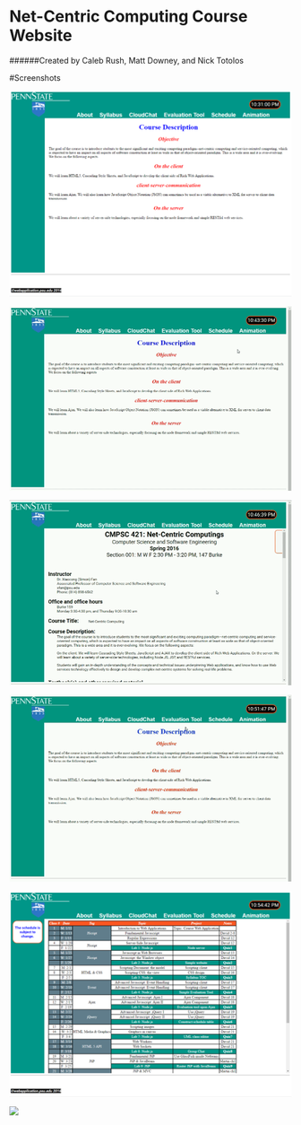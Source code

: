 # Net-Centric Computing Course Website

######Created by Caleb Rush, Matt Downey, and Nick Totolos

#Screenshots

![](Screenshots/About1.PNG)

![](Screenshots/Clock1.gif)

![](Screenshots/Syllabus1.gif)

![](Screenshots/Evaluation1.gif)

![](Screenshots/Schedule1.PNG)

![](Screenshots/Animation1.gif)
